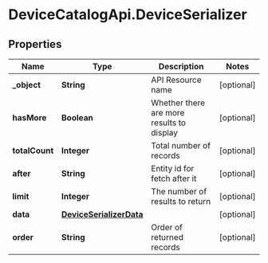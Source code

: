 # DeviceCatalogApi.DeviceSerializer

## Properties
Name | Type | Description | Notes
------------ | ------------- | ------------- | -------------
**_object** | **String** | API Resource name | [optional] 
**hasMore** | **Boolean** | Whether there are more results to display | [optional] 
**totalCount** | **Integer** | Total number of records | [optional] 
**after** | **String** | Entity id for fetch after it | [optional] 
**limit** | **Integer** | The number of results to return | [optional] 
**data** | [**DeviceSerializerData**](DeviceSerializerData.md) |  | [optional] 
**order** | **String** | Order of returned records | [optional] 


